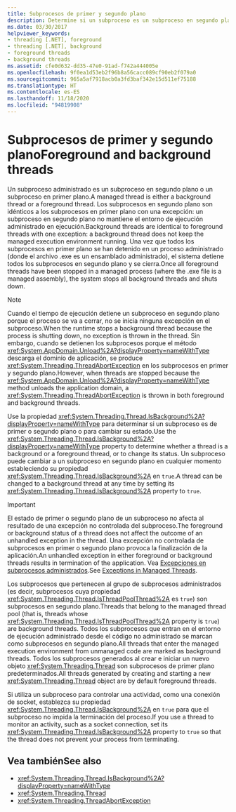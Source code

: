 ```yaml
---
title: Subprocesos de primer y segundo plano
description: Determine si un subproceso es un subproceso en segundo plano o un subproceso en primer plano, o cámbielo, mediante la propiedad Thread.IsBackground en .NET.
ms.date: 03/30/2017
helpviewer_keywords:
- threading [.NET], foreground
- threading [.NET], background
- foreground threads
- background threads
ms.assetid: cfe0d632-dd35-47e0-91ad-f742a444005e
ms.openlocfilehash: 9f0ea1d53eb2f96b8a56cacc089cf90eb2f079a0
ms.sourcegitcommit: 965a5af7918acb0a3fd3baf342e15d511ef75188
ms.translationtype: HT
ms.contentlocale: es-ES
ms.lasthandoff: 11/18/2020
ms.locfileid: "94819908"
---
```

# <a name="foreground-and-background-threads"></a><span data-ttu-id="ccf5e-103">Subprocesos de primer y segundo plano</span><span class="sxs-lookup"><span data-stu-id="ccf5e-103">Foreground and background threads</span></span>

<span data-ttu-id="ccf5e-104">Un subproceso administrado es un subproceso en segundo plano o un subproceso en primer plano.</span><span class="sxs-lookup"><span data-stu-id="ccf5e-104">A managed thread is either a background thread or a foreground thread.</span></span> <span data-ttu-id="ccf5e-105">Los subprocesos en segundo plano son idénticos a los subprocesos en primer plano con una excepción: un subproceso en segundo plano no mantiene el entorno de ejecución administrado en ejecución.</span><span class="sxs-lookup"><span data-stu-id="ccf5e-105">Background threads are identical to foreground threads with one exception: a background thread does not keep the managed execution environment running.</span></span> <span data-ttu-id="ccf5e-106">Una vez que todos los subprocesos en primer plano se han detenido en un proceso administrado (donde el archivo .exe es un ensamblado administrado), el sistema detiene todos los subprocesos en segundo plano y se cierra.</span><span class="sxs-lookup"><span data-stu-id="ccf5e-106">Once all foreground threads have been stopped in a managed process (where the .exe file is a managed assembly), the system stops all background threads and shuts down.</span></span>  
  
> [!NOTE]
> <span data-ttu-id="ccf5e-107">Cuando el tiempo de ejecución detiene un subproceso en segundo plano porque el proceso se va a cerrar, no se inicia ninguna excepción en el subproceso.</span><span class="sxs-lookup"><span data-stu-id="ccf5e-107">When the runtime stops a background thread because the process is shutting down, no exception is thrown in the thread.</span></span> <span data-ttu-id="ccf5e-108">Sin embargo, cuando se detienen los subprocesos porque el método <xref:System.AppDomain.Unload%2A?displayProperty=nameWithType> descarga el dominio de aplicación, se produce <xref:System.Threading.ThreadAbortException> en los subprocesos en primer y segundo plano.</span><span class="sxs-lookup"><span data-stu-id="ccf5e-108">However, when threads are stopped because the <xref:System.AppDomain.Unload%2A?displayProperty=nameWithType> method unloads the application domain, a <xref:System.Threading.ThreadAbortException> is thrown in both foreground and background threads.</span></span>  
  
 <span data-ttu-id="ccf5e-109">Use la propiedad <xref:System.Threading.Thread.IsBackground%2A?displayProperty=nameWithType> para determinar si un subproceso es de primer o segundo plano o para cambiar su estado.</span><span class="sxs-lookup"><span data-stu-id="ccf5e-109">Use the <xref:System.Threading.Thread.IsBackground%2A?displayProperty=nameWithType> property to determine whether a thread is a background or a foreground thread, or to change its status.</span></span> <span data-ttu-id="ccf5e-110">Un subproceso puede cambiar a un subproceso en segundo plano en cualquier momento estableciendo su propiedad <xref:System.Threading.Thread.IsBackground%2A> en `true`.</span><span class="sxs-lookup"><span data-stu-id="ccf5e-110">A thread can be changed to a background thread at any time by setting its <xref:System.Threading.Thread.IsBackground%2A> property to `true`.</span></span>  
  
> [!IMPORTANT]
> <span data-ttu-id="ccf5e-111">El estado de primer o segundo plano de un subproceso no afecta al resultado de una excepción no controlada del subproceso.</span><span class="sxs-lookup"><span data-stu-id="ccf5e-111">The foreground or background status of a thread does not affect the outcome of an unhandled exception in the thread.</span></span> <span data-ttu-id="ccf5e-112">Una excepción no controlada de subprocesos en primer o segundo plano provoca la finalización de la aplicación.</span><span class="sxs-lookup"><span data-stu-id="ccf5e-112">An unhandled exception in either foreground or background threads results in termination of the application.</span></span> <span data-ttu-id="ccf5e-113">Vea [Excepciones en subprocesos administrados](exceptions-in-managed-threads.md).</span><span class="sxs-lookup"><span data-stu-id="ccf5e-113">See [Exceptions in Managed Threads](exceptions-in-managed-threads.md).</span></span>  
  
 <span data-ttu-id="ccf5e-114">Los subprocesos que pertenecen al grupo de subprocesos administrados (es decir, subprocesos cuya propiedad <xref:System.Threading.Thread.IsThreadPoolThread%2A> es `true`) son subprocesos en segundo plano.</span><span class="sxs-lookup"><span data-stu-id="ccf5e-114">Threads that belong to the managed thread pool (that is, threads whose <xref:System.Threading.Thread.IsThreadPoolThread%2A> property is `true`) are background threads.</span></span> <span data-ttu-id="ccf5e-115">Todos los subprocesos que entran en el entorno de ejecución administrado desde el código no administrado se marcan como subprocesos en segundo plano.</span><span class="sxs-lookup"><span data-stu-id="ccf5e-115">All threads that enter the managed execution environment from unmanaged code are marked as background threads.</span></span> <span data-ttu-id="ccf5e-116">Todos los subprocesos generados al crear e iniciar un nuevo objeto <xref:System.Threading.Thread> son subprocesos de primer plano predeterminados.</span><span class="sxs-lookup"><span data-stu-id="ccf5e-116">All threads generated by creating and starting a new <xref:System.Threading.Thread> object are by default foreground threads.</span></span>  
  
 <span data-ttu-id="ccf5e-117">Si utiliza un subproceso para controlar una actividad, como una conexión de socket, establezca su propiedad <xref:System.Threading.Thread.IsBackground%2A> en `true` para que el subproceso no impida la terminación del proceso.</span><span class="sxs-lookup"><span data-stu-id="ccf5e-117">If you use a thread to monitor an activity, such as a socket connection, set its <xref:System.Threading.Thread.IsBackground%2A> property to `true` so that the thread does not prevent your process from terminating.</span></span>  
  
## <a name="see-also"></a><span data-ttu-id="ccf5e-118">Vea también</span><span class="sxs-lookup"><span data-stu-id="ccf5e-118">See also</span></span>

- <xref:System.Threading.Thread.IsBackground%2A?displayProperty=nameWithType>
- <xref:System.Threading.Thread>
- <xref:System.Threading.ThreadAbortException>
